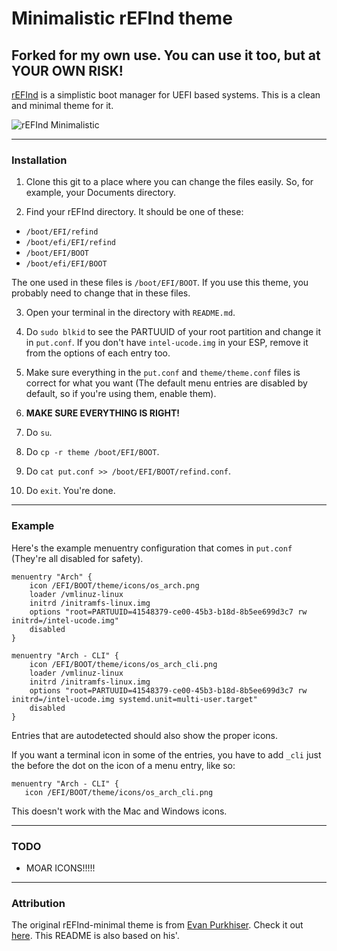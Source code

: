 # Minimalistic rEFInd theme

## Forked for my own use. You can use it too, but at YOUR OWN RISK!


[rEFInd](http://www.rodsbooks.com/refind/) is a simplistic boot manager for UEFI based systems. This is a clean and minimal theme for it.

![rEFInd Minimalistic](http://i.imgur.com/y9dR4Qp.png)
  
---

### Installation

1. Clone this git to a place where you can change the files easily. So, for example, your Documents directory.

2. Find your rEFInd directory. It should be one of these:
 * `/boot/EFI/refind`
 * `/boot/efi/EFI/refind`
 * `/boot/EFI/BOOT`
 * `/boot/efi/EFI/BOOT`
 
 The one used in these files is `/boot/EFI/BOOT`. If you use this theme, you probably need to change that in these files.

3. Open your terminal in the directory with `README.md`.

4. Do `sudo blkid` to see the PARTUUID of your root partition and change it in `put.conf`. If you don't have `intel-ucode.img` in your ESP, remove it from the options of each entry too.

5. Make sure everything in the `put.conf` and `theme/theme.conf` files is correct for what you want (The default menu entries are disabled by default, so if you're using them, enable them).

6. **MAKE SURE EVERYTHING IS RIGHT!**

7. Do `su`.

8. Do `cp -r theme /boot/EFI/BOOT`.

9. Do `cat put.conf >> /boot/EFI/BOOT/refind.conf`.

10. Do `exit`. You're done.

---

### Example

Here's the example menuentry configuration that comes in `put.conf` (They're all disabled for safety).

```nginx
menuentry "Arch" {
	icon /EFI/BOOT/theme/icons/os_arch.png
	loader /vmlinuz-linux
	initrd /initramfs-linux.img
	options "root=PARTUUID=41548379-ce00-45b3-b18d-8b5ee699d3c7 rw initrd=/intel-ucode.img"
	disabled
}

menuentry "Arch - CLI" {
	icon /EFI/BOOT/theme/icons/os_arch_cli.png
	loader /vmlinuz-linux
	initrd /initramfs-linux.img
	options "root=PARTUUID=41548379-ce00-45b3-b18d-8b5ee699d3c7 rw initrd=/intel-ucode.img systemd.unit=multi-user.target"
	disabled
}
```

Entries that are autodetected should also show the proper icons.

If you want a terminal icon in some of the entries, you have to add `_cli` just the before the dot on the icon of a menu entry, like so:
 ```nginx
menuentry "Arch - CLI" {
	icon /EFI/BOOT/theme/icons/os_arch_cli.png
```
This doesn't work with the Mac and Windows icons.

---

### TODO
* MOAR ICONS!!!!!

---

### Attribution

The original rEFInd-minimal theme is from [Evan Purkhiser][evan]. Check it out [here][minimal]. 
This README is also based on his'.

[evan]: https://github.com/EvanPurkhiser
[minimal]: https://github.com/EvanPurkhiser/rEFInd-minimal
